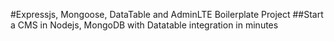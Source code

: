 #Expressjs, Mongoose, DataTable and AdminLTE   Boilerplate Project
##Start a CMS in Nodejs, MongoDB with Datatable integration in minutes
 